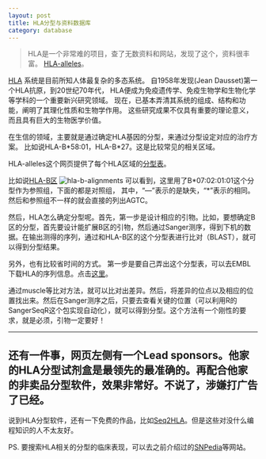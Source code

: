 ```yaml
---
layout: post
title: HLA分型与资料数据库
category: database
---
```

> HLA是一个非常难的项目，查了无数资料和网站，发现了这个，资料很丰富。
[HLA-alleles](http://hla.alleles.org/nomenclature/index.html)。

[HLA](https://en.wikipedia.org/wiki/Human_leukocyte_antigen)
系统是目前所知人体最复杂的多态系统。
自1958年发现(Jean Dausset)第一个HLA抗原，到20世纪70年代，
HLA便成为免疫遗传学、免疫生物学和生物化学等学科的一个重要新兴研究领域。
现在，已基本弄清其系统的组成、结构和功能，阐明了其理化性质和生物学作用。
这些研究成果不仅具有重要的理论意义，而且具有巨大的生物医学价值。

在生信的领域，主要就是通过确定HLA基因的分型，来通过分型设定对应的治疗方案。
比如说HLA-B\*58:01，HLA-B\*27。这是比较常见的相关区域。

HLA-alleles这个网页提供了每个HLA区域的[分型表](http://hla.alleles.org/alleles/text_index.html)。

比如说[HLA-B区](https://raw.githubusercontent.com/ANHIG/IMGTHLA/Latest/alignments/B_nuc.txt)
![hla-b-alignments](https://github.com/pzweuj/pzweuj.github.io/raw/master/downloads/images/hla-B-alignments-nuc.png)
可以看到，这里用了B\*07:02:01:01这个分型作为参照组，下面的都是对照组，
其中，“—”表示的是缺失，“\*”表示的相同。然后和参照组不一样的就会直接的列出AGTC。

然后，HLA怎么确定分型呢。首先，第一步是设计相应的引物。比如，要想确定B区的分型，首先要设计能扩展B区的引物，然后通过Sanger测序，得到下机的数据。在输出测得的序列，通过和HLA-B区的这个分型表进行比对（BLAST），就可以得到分型结果。

另外，也有比较省时间的方式。
第一步是要自己弄出这个分型表，可以去EMBL下载HLA的序列信息。点击[这里](ftp://ftp.ebi.ac.uk/pub/databases/ipd/imgt/hla/)。

通过muscle等比对方法，就可以比对出差异。然后，将差异的位点以及相应的位置找出来。然后在Sanger测序之后，只要去查看关键的位置（可以利用R的SangerSeqR这个包实现自动化），就可以得到分型。这个方法有一个刚性的要求，就是必须，引物一定要好！

-------------------------------------------
还有一件事，网页左侧有一个Lead sponsors。他家的HLA分型试剂盒是最领先的最准确的。再配合他家的非卖品分型软件，效果非常好。不说了，涉嫌打广告了已经。
-------------------------------------------

说到HLA分型软件，还有一下免费的作品，比如[Seq2HLA](https://bitbucket.org/sebastian_boegel/seq2hla/src)。但是这些对没什么编程知识的人不太友好。

PS. 要搜索HLA相关的分型的临床表现，可以去之前介绍过的[SNPedia](https://www.snpedia.com/index.php/SNPedia)等网站。


[^_^]:真的不骗你，的确是刚好打开刚好看到。